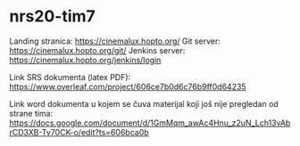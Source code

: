 # nrs20-tim7

Landing stranica: https://cinemalux.hopto.org/
Git server: https://cinemalux.hopto.org/git/
Jenkins server: https://cinemalux.hopto.org/jenkins/login

Link SRS dokumenta (latex PDF): https://www.overleaf.com/project/606ce7b0d6c76b9ff0d64235


Link word dokumenta u kojem se čuva materijal koji još nije pregledan od strane tima: https://docs.google.com/document/d/1GmMqm_awAc4Hnu_z2uN_Lch13vAbrCD3XB-Tv70CK-o/edit?ts=606bca0b
